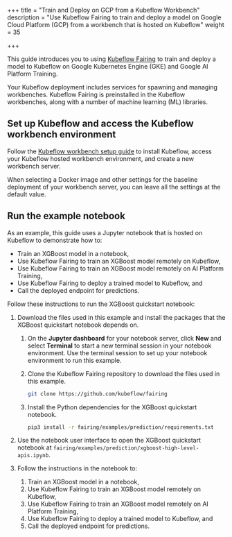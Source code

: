 +++
title = "Train and Deploy on GCP from a Kubeflow Workbench"
description = "Use Kubeflow Fairing to train and deploy a model on Google Cloud Platform (GCP) from a workbench that is hosted on Kubeflow"
weight = 35
                    
+++

This guide introduces you to using [Kubeflow Fairing][fairing-repo] to train and
deploy a model to Kubeflow on Google Kubernetes Engine (GKE) and 
Google AI Platform Training.

Your Kubeflow deployment includes services for spawning and managing workbenches.
Kubeflow Fairing is preinstalled in the Kubeflow workbenches, along
with a number of machine learning (ML) libraries.

## Set up Kubeflow and access the Kubeflow workbench environment

Follow the [Kubeflow workbench setup guide](/docs/components/notebooks/setup/)
to install Kubeflow, access your Kubeflow hosted workbench environment, and 
create a new workbench server.

When selecting a Docker image and other settings for the baseline deployment
of your workbench server, you can leave all the settings at the default value.

## Run the example notebook

As an example, this guide uses a Jupyter notebook that is hosted on Kubeflow
to demonstrate how to:

*  Train an XGBoost model in a notebook,
*  Use Kubeflow Fairing to train an XGBoost model remotely on Kubeflow,
*  Use Kubeflow Fairing to train an XGBoost model remotely on 
   AI Platform Training, 
*  Use Kubeflow Fairing to deploy a trained model to Kubeflow, and
*  Call the deployed endpoint for predictions.

Follow these instructions to run the XGBoost quickstart notebook:

1.  Download the files used in this example and install the packages that the
    XGBoost quickstart notebook depends on.

    1.  On the **Jupyter dashboard** for your notebook server, click **New** and
        select **Terminal** to start a new terminal session in your notebook
        environment. Use the terminal session to set up your notebook
        environment to run this example.

    1.  Clone the Kubeflow Fairing repository to download the files used in
        this example.

        ```bash
        git clone https://github.com/kubeflow/fairing 
        ```

    1.  Install the Python dependencies for the XGBoost quickstart notebook.

        ```bash
        pip3 install -r fairing/examples/prediction/requirements.txt
        ```

1.  Use the notebook user interface to open the XGBoost quickstart notebook
    at `fairing/examples/prediction/xgboost-high-level-apis.ipynb`.

1.  Follow the instructions in the notebook to:

    1.  Train an XGBoost model in a notebook,
    1.  Use Kubeflow Fairing to train an XGBoost model remotely on Kubeflow,
    1.  Use Kubeflow Fairing to train an XGBoost model remotely on AI Platform Training, 
    1.  Use Kubeflow Fairing to deploy a trained model to Kubeflow, and
    1.  Call the deployed endpoint for predictions.

[fairing-repo]: https://github.com/kubeflow/fairing
[kubeflow-install-gke]: /docs/gke/deploy/
[kubeflow-install]: /docs/gke/deploy/deploy-cli/
[kubeflow-deploy]: https://deploy.kubeflow.cloud
